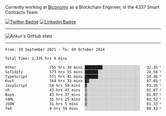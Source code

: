 Currently working at [Biconomy](https://biconomy.io/) as a Blockchain Engineer, in the 4337 Smart Contracts Team

 [![Twitter Badge](https://img.shields.io/badge/-@ankurdubey521-1ca0f1?style=flat-square&labelColor=1ca0f1&logo=twitter&logoColor=white&link=https://twitter.com/ankurdubey521)](https://twitter.com/ankurdubey521) [![Linkedin Badge](https://img.shields.io/badge/-ankurdubey521-blue?style=flat-square&logo=Linkedin&logoColor=white&link=https://www.linkedin.com/in/ankurdubey521/)](https://www.linkedin.com/in/ankurdubey521/)

<hr/>

![Ankur's GitHub stats](https://github-readme-stats.vercel.app/api?username=ankurdubey521&count_private=true&theme=radical)

<hr/>

<!--START_SECTION:waka-->

```txt
From: 19 September 2021 - To: 09 October 2024

Total Time: 2,335 hrs 9 mins

Other               755 hrs 28 mins ████████░░░░░░░░░░░░░░░░░   32.35 %
Solidity            573 hrs 55 mins ██████░░░░░░░░░░░░░░░░░░░   24.58 %
TypeScript          571 hrs 41 mins ██████░░░░░░░░░░░░░░░░░░░   24.48 %
Rust                164 hrs 33 mins █▓░░░░░░░░░░░░░░░░░░░░░░░   07.05 %
JavaScript          54 hrs 50 mins  ▓░░░░░░░░░░░░░░░░░░░░░░░░   02.35 %
sh                  43 hrs 43 mins  ▒░░░░░░░░░░░░░░░░░░░░░░░░   01.87 %
Bash                43 hrs 37 mins  ▒░░░░░░░░░░░░░░░░░░░░░░░░   01.87 %
YAML                35 hrs 25 mins  ▒░░░░░░░░░░░░░░░░░░░░░░░░   01.52 %
JSON                31 hrs 5 mins   ▒░░░░░░░░░░░░░░░░░░░░░░░░   01.33 %
TeX                 9 hrs 59 mins   ░░░░░░░░░░░░░░░░░░░░░░░░░   00.43 %
```

<!--END_SECTION:waka-->
